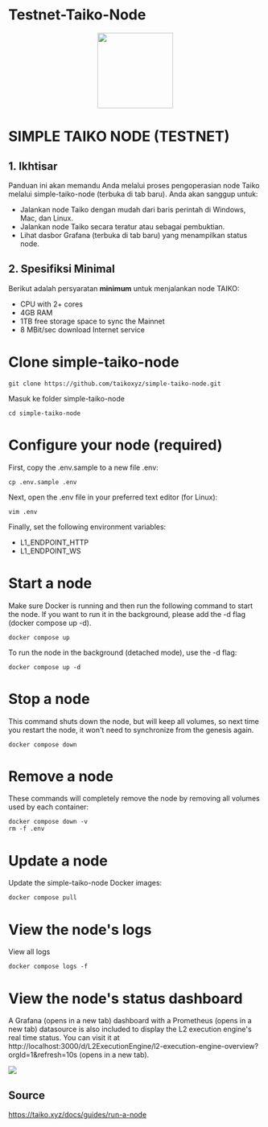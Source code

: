 # Testnet-Taiko-Node
<p align="center">
  <img height="150" height="auto" src="https://taiko.xyz/_next/image?url=%2Fimages%2Flogotype-black.png&w=128&q=75">
</p>

# SIMPLE TAIKO NODE (TESTNET)

## 1. Ikhtisar

Panduan ini akan memandu Anda melalui proses pengoperasian node Taiko melalui simple-taiko-node (terbuka di tab baru). Anda akan sanggup untuk:

- Jalankan node Taiko dengan mudah dari baris perintah di Windows, Mac, dan Linux.
- Jalankan node Taiko secara teratur atau sebagai pembuktian.
- Lihat dasbor Grafana (terbuka di tab baru) yang menampilkan status node.

## 2. Spesifiksi Minimal

Berikut adalah persyaratan **minimum** untuk menjalankan node TAIKO:

-	CPU with 2+ cores
-	4GB RAM
-	1TB free storage space to sync the Mainnet
-	8 MBit/sec download Internet service


# Clone simple-taiko-node

```
git clone https://github.com/taikoxyz/simple-taiko-node.git
```

Masuk ke folder simple-taiko-node

```
cd simple-taiko-node
```

# Configure your node (required)

First, copy the .env.sample to a new file .env:

```
cp .env.sample .env
```
Next, open the .env file in your preferred text editor (for Linux):

```
vim .env
```
Finally, set the following environment variables:

-	L1_ENDPOINT_HTTP
-	L1_ENDPOINT_WS

# Start a node

Make sure Docker is running and then run the following command to start the node. If you want to run it in the background, please add the -d flag (docker compose up -d).

```
docker compose up
```

To run the node in the background (detached mode), use the -d flag:
```
docker compose up -d
```

# Stop a node

This command shuts down the node, but will keep all volumes, so next time you restart the node, it won't need to synchronize from the genesis again.

```
docker compose down
```

# Remove a node

These commands will completely remove the node by removing all volumes used by each container:

```
docker compose down -v
rm -f .env
```

# Update a node

Update the simple-taiko-node Docker images:

```
docker compose pull
```

# View the node's logs

View all logs

```
docker compose logs -f
```

# View the node's status dashboard

A Grafana (opens in a new tab) dashboard with a Prometheus (opens in a new tab) datasource is also included to display the L2 execution engine's real time status. You can visit it at http://localhost:3000/d/L2ExecutionEngine/l2-execution-engine-overview?orgId=1&refresh=10s (opens in a new tab).

<p>
<img src="https://user-images.githubusercontent.com/104078303/207779788-65d28e44-828e-491a-86a1-d8d9fc2ba81b.png">
</p>


## Source

https://taiko.xyz/docs/guides/run-a-node

